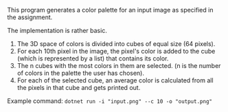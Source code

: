This program generates a color palette for an input image as specified in the assignment.

The implementation is rather basic. 
1) The 3D space of colors is divided into cubes of equal size (64 pixels).
2) For each 10th pixel in the image, the pixel's color is added to the cube (which is represented by a list) that contains its color.
3) The n cubes with the most colors in them are selected. (n is the number of colors in the palette the user has chosen).
4) For each of the selected cube, an average color is calculated from all the pixels in that cube and gets printed out.

Example command: `dotnet run -i "input.png" --c 10 -o "output.png"`
